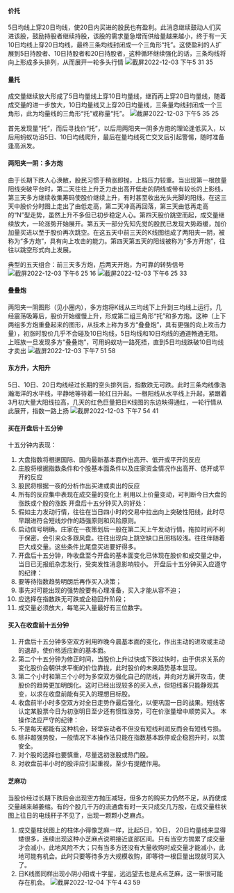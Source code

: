 #### 价托
5日均线上穿20日均线，使20日内买进的股民也有盈利。此消息继续鼓动人们买进该股，鼓励持股者继续持股，该股的需求量急增而供给量越来越小，终于有一天10日均线上穿20日均线，最终三条均线封闭成一个三角形“托”。这使盈利的人扩展到5日持股者、10日持股者和20日持股者，这种循环继续强化的话，三条均线将向上形成多头排列，从而展开一轮多头行情
![截屏2022-12-03 下午5 31 35](https://user-images.githubusercontent.com/51043636/205434177-5a4a6300-5464-4328-a845-8dadbdc4d997.png)
#### 量托
成交量继续放大形成了5日均量线上穿10日均量线，继而再上穿20日均量线，随着成交量的进一步放大，10日均量线又上穿20日均量线，三条量均线封闭成一个三角形，此为均量线的三角形“托”或称量“托”。
![截屏2022-12-03 下午5 35 25](https://user-images.githubusercontent.com/51043636/205434274-df9d7ebf-70e8-477b-b00e-13ed00c36b7f.png)

首先发现量“托”，而后寻找价“托”，以后用两阳夹一阴多方炮的理论逢低买入，以后用蚂蚁功沿5日、10日均线爬升，最后在量均线死亡交叉后引起警惕，随时准备逢高派发。
#### 两阳夹一阴：多方炮
由于长期下跌人心涣散，股民习惯于稍涨即抛，上档压力较重。当出现第一根放量阳线突破平台时，第二天往往上升乏力走出高开低走的阴线或带有较长的上影线，第三天多方继续收集筹码使股价继续上升，有时甚至收出光头光脚的阳线。在这三天中股价分时图上走出了由低走高，第二天冲高再回落，第三天由低再走高的“N”型走势，虽然上升不多但已初步稳定人心。第四天股价跳空而起，成交量继续放大，一轮涨势开始展开。第五天一部分先知先觉的股民已发现大势趋缓，加价加量买进以至于股价再次跳空。在这五天中前三天的K线图组成了两阳夹一阴，被称为“多方炮”，具有向上攻击的能力。第四天第五天的阳线被称为“多方开炮”，往往以跳空形式向上发展。

典型的五天组合：前三天多方炮，后两天开炮，为可靠的转势信号
![截屏2022-12-03 下午6 25 16](https://user-images.githubusercontent.com/51043636/205436333-9e528f8c-86c0-4cfb-988c-fe439b2ce2bc.png)
![截屏2022-12-03 下午6 25 33](https://user-images.githubusercontent.com/51043636/205436342-4391c645-a4f0-4192-875c-2d54b7218abe.png)
#### 叠叠炮
两阳夹一阴图形（见小圈内），多方炮将K线从三均线下上升到三均线上运行。几经震荡吸筹后，股价开始缓慢上升，形成第二组三角形“托”和多方炮。这种（上下两组多方炮重叠起来的图形，从技术上称为多方“叠叠炮”，具有更强的向上攻击力量），初涨时股价几乎不会碰及10日均线，5日均线和10日均线的通道畅通无阻。上班族一旦发现多方“叠叠炮”，可用蚂蚁功一路死捂，直到5日均线跌破10日均线才卖出
![截屏2022-12-03 下午7 51 58](https://user-images.githubusercontent.com/51043636/205439588-102effa0-2cf1-4e32-b3e7-3c965c9558b3.png)
#### 东方升，大阳升
5日、10日、20日均线经过长期的空头排列后，指数跌无可跌。此时三条均线像浩瀚海洋的水平线，平静地等待着一轮红日升起。一根阳线从水平线上升起，紧跟着3月初大量大阳线拉高，几天的红色巨量把日K线图的东边映得通红，一轮行情从此展开，指数一路上扬
![截屏2022-12-03 下午7 54 41](https://user-images.githubusercontent.com/51043636/205439694-05ecf3af-9f85-4132-b43b-cde8ecacd013.png)

#### 买在开盘后十五分钟
十五分钟内表现：
1. 大盘指数将根据国际、国内最新基本面作出高开、低开或平开的反应
2. 庄股将根据指数条件和个股基本面条件以及庄家资金情况作出高开、低开或平开的反应
3. 股民将根据一夜的分析作出买进或卖出的反应
4. 所有的反应集中表现在成交量的变化上
利用以上价量变动，可判断今日大盘的涨跌或个股的涨跌
开盘后十五分钟买入的好处：
1. 假如主力发动行情，往往在当日四小时的交易中拉出向上突破性阳线，此时尽早跟进符合短线炒作的趋强原则和风险原则。
2. 启动信号明确。庄家在一夜策划后一般在第二天上午发动行情，拖拉时间不利于保密，会引来众多跟风盘。往往出现向上跳空缺口且回档较浅。往往伴随着巨大成交量。这些条件比尾盘买进要好得多。
3. 开盘后十五分钟，昨收盘至今开盘的基本面变化已体现在股价和成交量之中，当日已无报纸杂志发行，受突发性消息影响较小。
开盘后十五分钟买入应遵守的纪律：
1. 要等待指数趋势明朗后再作买入决策；
2. 事先对可能出现的强势股要有心理准备，买入才能从容不迫；
3. 应选择在指数跌无可跌或企稳回升阶段；
4. 成交量必须放大，每笔买入量最好有三位数字。
#### 买入在收盘前十五分钟
1. 开盘后十五分钟多空双方利用昨晚今晨基本面的变化，作出主动的进攻或主动的退却，使价格适应新的基本面。
2. 第二个十五分钟为修正时间，当股价上升过快或下跌过快时，由于供求关系的变化股价会朝供求平衡的价位靠拢，此时股价的未来趋势基本显现。
3. 第二个小时和第三个小时为多空双方强化自己的防线，并向对方展开攻击，使股价的趋势更加明朗化。这时已经出现较多的买入点，但短线客只能静观其变，以求在收盘前能有买入的理想目标股。
4. 收盘前半小时多空双方对全日走势作最后强化，以便巩固一日的战果。短线客认定某股票今日为初涨明日至少还有惯性涨势，可在价涨量增中顺势买入。
本操作法应严守的纪律：
1. 不是每天都能有这种机会，轻举妄动者不但没有短线利润反而会有短线亏损。
2. 除非超强势股，一般情况下本操作法只能在指数基本跌停或企稳回升时，以策安全。
3. 对个股的选择也要慎重，尽量选初涨股或热门股。
4. 对收盘前半小时的股评应引起重视，至少有提醒作用。
#### 芝麻功
当股价经过长期下跌后会出现空方抛压减轻，但多方的购买力仍然不足，从而使成交量越来越萎缩。有的个股几千万的流通盘有时一天只成交几万股，在成交量柱状图上往日的电线杆子不见了，出现一颗颗小芝麻点。
1. 成交量柱状图上的柱体小得像芝麻一样，比起5日，10日， 20日均量线来显得矮很多，连续出现这种小芝麻点说明接近底部区间。只有当空方抛累了成交量才会减小，此地风险不大；只有当多方还没有大量收购时成交量才能减小，此地可能有机会。此时只要等待多方大规模收购，即等待一根巨量出现就可买入了。
2. 日K线图同样出现小阴小阳或十字星，远远望去也是点点芝麻，这一带很可能存在机会。
![截屏2022-12-04 下午4 43 59](https://user-images.githubusercontent.com/51043636/205481781-7b781955-4044-4e0b-bc69-64f4babd228e.png)
